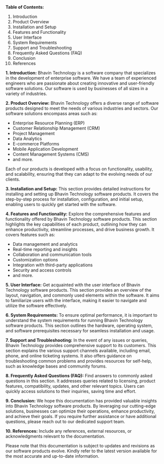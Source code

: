 **Table of Contents:**
1. Introduction
2. Product Overview
3. Installation and Setup
4. Features and Functionality
5. User Interface
6. System Requirements
7. Support and Troubleshooting
8. Frequently Asked Questions (FAQ)
9. Conclusion
10. References

**1. Introduction:**
Bhavin Technology is a software company that specializes in the development of enterprise software. We have a team of experienced engineers who are passionate about creating innovative and user-friendly software solutions. Our software is used by businesses of all sizes in a variety of industries.

**2. Product Overview:**
Bhavin Technology offers a diverse range of software products designed to meet the needs of various industries and sectors. Our software solutions encompass areas such as:

- Enterprise Resource Planning (ERP)
- Customer Relationship Management (CRM)
- Project Management
- Data Analytics
- E-commerce Platforms
- Mobile Application Development
- Content Management Systems (CMS)
- and more.

Each of our products is developed with a focus on functionality, usability, and scalability, ensuring that they can adapt to the evolving needs of our clients.

**3. Installation and Setup:**
This section provides detailed instructions for installing and setting up Bhavin Technology software products. It covers the step-by-step process for installation, configuration, and initial setup, enabling users to quickly get started with the software.

**4. Features and Functionality:**
Explore the comprehensive features and functionality offered by Bhavin Technology software products. This section highlights the key capabilities of each product, outlining how they can enhance productivity, streamline processes, and drive business growth. It covers features such as:

- Data management and analytics
- Real-time reporting and insights
- Collaboration and communication tools
- Customization options
- Integration with third-party applications
- Security and access controls
- and more.

**5. User Interface:**
Get acquainted with the user interface of Bhavin Technology software products. This section provides an overview of the layout, navigation, and commonly used elements within the software. It aims to familiarize users with the interface, making it easier to navigate and utilize the software effectively.

**6. System Requirements:**
To ensure optimal performance, it is important to understand the system requirements for running Bhavin Technology software products. This section outlines the hardware, operating system, and software prerequisites necessary for seamless installation and usage.

**7. Support and Troubleshooting:**
In the event of any issues or queries, Bhavin Technology provides comprehensive support to its customers. This section explains the various support channels available, including email, phone, and online ticketing systems. It also offers guidance on troubleshooting common problems and provides resources for self-help, such as knowledge bases and community forums.

**8. Frequently Asked Questions (FAQ):**
Find answers to commonly asked questions in this section. It addresses queries related to licensing, product features, compatibility, updates, and other relevant topics. Users can quickly access solutions to their inquiries, saving time and effort.

**9. Conclusion:**
We hope this documentation has provided valuable insights into Bhavin Technology software products. By leveraging our cutting-edge solutions, businesses can optimize their operations, enhance productivity, and achieve their goals. If you require further assistance or have additional questions, please reach out to our dedicated support team.

**10. References:**
Include any references, external resources, or acknowledgments relevant to the documentation.

Please note that this documentation is subject to updates and revisions as our software products evolve. Kindly refer to the latest version available for the most accurate and up-to-date information.
